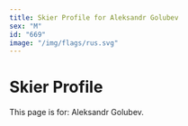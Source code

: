 ```yaml
---
title: Skier Profile for Aleksandr Golubev
sex: "M"
id: "669"
image: "/img/flags/rus.svg" 
---
```


# Skier Profile

This page is for: Aleksandr Golubev.
    